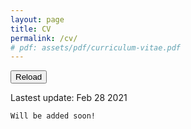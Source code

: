 ```yaml
---
layout: page
title: CV
permalink: /cv/
# pdf: assets/pdf/curriculum-vitae.pdf
---
```

<button class="primary-button" onClick='window.location.reload();'>Reload</button>
<p class="post-meta">Lastest update: Feb 28 2021</p>

```
Will be added soon!
```
